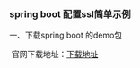 ### spring boot   配置ssl简单示例

一、下载spring boot 的demo包

​	官网下载地址：[下载地址](<https://start.spring.io/>) 



​	